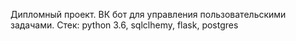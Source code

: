 Дипломный проект.
ВК бот для управления пользовательскими задачами.
Стек: python 3.6, sqlclhemy, flask, postgres
